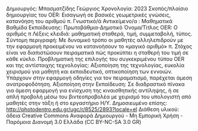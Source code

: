 Δημιουργός: Μπασματζίδης Γεώργιος
Χρονολογία: 2023
Σκοπός/πλαίσιο δημιουργίας του OER: Εισαγωγή σε βασικές γεωμετρικές γνώσεις, κατανόηση του αριθμού π.
Γνωστικό/ά Αντικείμενο/α : Μαθηματικά 
Βαθμίδα Εκπαίδευσης: Πρωτοβάθμια-Δημοτικό
Όνομα/Τίτλος OER: Ο αριθμός π
Λέξεις κλειδιά:  μαθηματική σταθερά, τιμή, συμμεταβολή, τύπος.
Σύντομη περιγραφή:
 Με δυναμικό τρόπο οι μαθητές αλληλεπιδρούν με την εφαρμογή προκειμένου να κατανοήσουν το «μαγικό αριθμό» π. Στόχος είναι να διαπιστώσουν πειραματικά πώς προκύπτει η σταθερή του τιμή σε κάθε κύκλο.
Προβληματική της επιλογής του συγκεκριμένου τύπου OER και της αντίστοιχης τεχνολογίας: 
Αξιοποίηση της τεχνολογίας, ευκολία χειρισμού για μαθητή και εκπαιδευτικό, οπτικοποίηση των εννοιών. Υπάρχουν στην εφαρμογή οδηγίες για  τον πειραματισμό,  παρέχεται άμεση ανατροφοδότηση.
Αξιοποίηση στην Εκπαίδευση: 
Σε διαδραστικό πίνακα για άμεση εφαρμογή για ενίσχυση της κιναισθητικής αντίληψης, ή σε απλή προβολή μέσω του βιντεοπροβολέα με χειρισμό του υπολογιστή από μαθητές  στην τάξη ή στο εργαστήριο Η/Υ.
Δημοσιευμένο επίσης: http://photodentro.edu.gr/ugc/r/8525/2893?locale=el
Διάθεση  υλικού: άδεια Creative Commons Αναφορά Δημιουργού - Μη Εμπορική Χρήση - Παρόμοια Διανομή 3.0 Ελλάδα (CC BY-NC-SA 3.0 GR)
